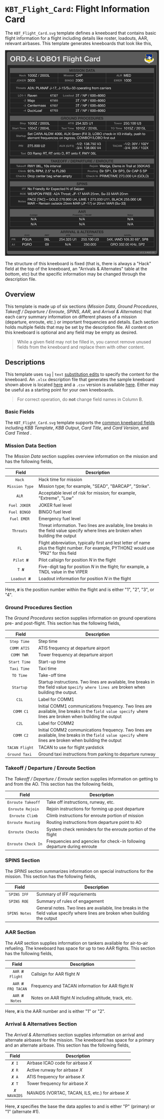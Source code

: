 # `KBT_Flight_Card`: Flight Information Card

The `KBT_Flight_Card.svg` template defines a kneeboard that contains basic flight information
for a flight including details like roster, loadouts, AAR, relevant airbases. This template
generates kneeboards that look like this,

![](images/KBT_Flight_Card_Example.png)

The structure of this kneeboard is fixed (that is, there is always a "Hack" field at the top
of the kneeboard, an "Arrivals & Alternates" table at the bottom, etc) but the specific
information may be changed through the description file.

## Overview

This template is made up of six sections (*Mission Data*, *Ground Procedures*, 
*Takeoff / Departure / Enroute*, *SPINS*, *AAR*, and *Arrival & Alternates*) that each carry
summary information on different phases of a mission (departure, enroute, etc.) or important
frequencies and details. Each section holds multiple fields that may be set by the description
file. All content on this kneeboard is optional and any field may be empty as desired.

> While a given field may not be filled in, you cannot remove unused fields from the kneeboard
> and replace them with other content.

## Descriptions

This template uses `tag` | `text`
[substitution edits](../README.md#specifying-edits)
to specify the content for the kneeboard. An `.xlsx` description file that generates the sample
kneeboard shown above is located
[here](sdefs/sdef_kbt_flight_card_example.xlsx)
and a `.csv` version is available
[here](sdefs/sdef_kbt_flight_card_example.csv).
Either may be useful as a starting point for your own kneeboards.

> For correct operation, do **not** change field names in Column B.

### Basic Fields

The `KBT_Flight_Card.svg` template supports the
[common kneebarod fields](../README.md#common-fields)
including *KBB Template*, *KBB Output*, *Card Title*, and *Card Version*, and *Card Tinted* .

### Mission Data Section

The *Mission Data* section supplies overview information on the mission and has the following
fields,

|Field|Description|
|:---:|-----------|
|<code>Hack                </code>| Hack time for mission
|<code>Mission&nbsp;Type   </code>| Mission type; for example, "SEAD", "BARCAP", "Strike".
|<code>ALR                 </code>| Acceptable level of risk for mission; for example, "Extreme", "Low"
|<code>Fuel&nbsp;JOKER     </code>| JOKER fuel level
|<code>Fuel&nbsp;BINGO     </code>| BINGO fuel level
|<code>Fuel&nbsp;EMER      </code>| Emergency fuel level
|<code>Threats             </code>| Threat information. Two lines are available, line breaks in the field value specify where lines are broken when building the output
|<code>FL                  </code>| Flight abbreviation, typically first and lest letter of name plus the flight number. For example, PYTHON2 would use "PN2" for this field
|<code>Pilot&nbsp;***N***  </code>| Pilot callsign for position *N* in the flight
|<code>T&nbsp;***N***      </code>| Five-digit tag for position *N* in the flight; for example, a TNDL value in the VIPER
|<code>Loadout&nbsp;***N***</code>| Loadout information for position *N* in the flight

Here, <code>***N***</code> is the position number within the flight and is either "1", "2", "3", or "4".

### Ground Procedures Section

The *Ground Procedures* section supplies information on ground operations pre- and post-flight.
This section has the following fields,

|Field|Description|
|:---:|-----------|
|<code>Step&nbsp;Time      </code>| Step time
|<code>COMM&nbsp;ATIS      </code>| ATIS frequency at departure airport
|<code>COMM&nbsp;TWR       </code>| Tower frequency at departure airport
|<code>Start Time          </code>| Start-up time
|<code>Taxi Time           </code>| Taxi time
|<code>TO Time             </code>| Take-off time
|<code>Startup             </code>| Startup instructions. Two lines are available, line breaks in the field value s<code>pecify where lines a</code>re broken when building the output.
|<code>C1L                 </code>| Label for COMM1
|<code>COMM&nbsp;C1 | Initi</code>al COMM1 communications frequency. Two lines are available, line breaks in the f<code>ield value specify w</code>here lines are broken when building the output
|<code>C2L                 </code>| Label for COMM2
|<code>COMM&nbsp;C2 | Initi</code>al COMM2 communications frequency. Two lines are available, line breaks in the f<code>ield value specify w</code>here lines are broken when building the output
|<code>TACAN&nbsp;Flight   </code>| TACAN to use for flight yardstick
|<code>Ground&nbsp;Taxi    </code>| Ground taxi instructions from parking to departure runway

### Takeoff / Departure / Enroute Section

The *Takeoff / Departure / Enroute* section supplies information on getting to and from the
AO. This section has the following fields,

|Field|Description|
|:---:|-----------|
|<code>Enroute&nbsp;Takeoff      </code>| Take off instructions, runway, etc.
|<code>Enroute&nbsp;Rejoin       </code>| Rejoin instructions for forming up post departure
|<code>Enroute&nbsp;Climb        </code>| Climb instructions for enroute portion of mission
|<code>Enroute&nbsp;Routing      </code>| Routing instructions from departure point to AO
|<code>Enroute&nbsp;Checks       </code>| System check reminders for the enroute portion of the flight
|<code>Enroute&nbsp;Check&nbsp;In</code>| Frequencies and agencies for check-in following departure during enroute

### SPINS Section

The *SPINS* section summarizes information on special instructions for the mission. This
section has the following fields,

|Field|Description|
|:---:|-----------|
|<code>SPINS&nbsp;IFF      </code>| Summary of IFF requriements
|<code>SPINS&nbsp;ROE      </code>| Summary of rules of engagement
|<code>SPINS&nbsp;Notes    </code>| General notes. Two lines are available, line breaks in the field value specify where lines are broken when building the output

### AAR Section

The *AAR* section supplies information on tankers available for air-to-air refueling. The
kneeboard has space for up to two AAR flights. This section has the following fields,

|Field|Description|
|:---:|-----------|
|<code> AAR ***N*** Flight   </code>| Callsign for AAR flight *N*
|<code> AAR ***N*** FRQ TACAN</code>| Frequency and TACAN information for AAR flight *N*
|<code> AAR ***N*** Notes    </code>| Notes on AAR flight *N* including altitude, track, etc.

Here, <code>***N***</code> is the AAR number and is either "1" or "2".

### Arrival & Alternatives Section

The *Arrival & Alternatives* section supplies information on arrival and alternate airbases
for the mission. The kneeboard has space for a primary and an alternate airbase. This section
has the following fields,

|Field|Description|
|:---:|-----------|
|<code>***X*** I      </code>| Airbase ICAO code for airbase *X*
|<code>***X*** R      </code>| Active runway for airbase *X*
|<code>***X*** A      </code>| ATIS frequency for airbase *X*
|<code>***X*** T      </code>| Tower frequency for airbase *X*
|<code>***X*** NAVAIDS</code>| NAVAIDS (VORTAC, TACAN, ILS, etc.) for airbase *X*

Here, <code>***X***</code> specifies the base the data applies to and is either "P" (primary)
or "1" (alternate #1).
